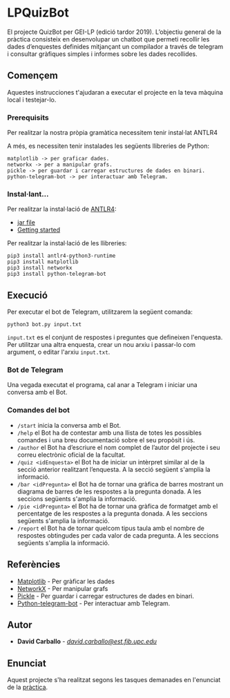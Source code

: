 # LPQuizBot

El projecte QuizBot per GEI-LP (edició tardor 2019). 
L’objectiu general de la pràctica consisteix en desenvolupar un chatbot que permeti recollir les dades d’enquestes definides mitjançant un compilador a través de telegram i consultar gràfiques simples i informes sobre les dades recollides.

## Començem

Aquestes instrucciones t'ajudaran a executar el projecte en la teva màquina local i testejar-lo.

### Prerequisits

Per realitzar la nostra pròpia gramàtica necessitem tenir instal·lat ANTLR4

A més, es necessiten tenir instalades les següents llibreries de Python:

```
matplotlib -> per graficar dades.
networkx -> per a manipular grafs.
pickle -> per guardar i carregar estructures de dades en binari.
python-telegram-bot -> per interactuar amb Telegram.
```

### Instal·lant...

Per realitzar la instal·lació de [ANTLR4](https://www.antlr.org//):

* [jar file](https://www.antlr.org/download/antlr-4.7.1-complete.jar)
* [Getting started](https://github.com/antlr/antlr4/blob/master/doc/getting-started.md)

Per realitzar la instal·lació de les llibreries:

```
pip3 install antlr4-python3-runtime
pip3 install matplotlib
pip3 install networkx
pip3 install python-telegram-bot
```

## Execució

Per executar el bot de Telegram, utilitzarem la següent comanda:

```
python3 bot.py input.txt
```
`input.txt` es el conjunt de respostes i preguntes que defineixen l'enquesta. Per utilitzar una altra enquesta, crear un nou arxiu i passar-lo com argument, o editar l'arxiu `input.txt`.

### Bot de Telegram

Una vegada executat el programa, cal anar a Telegram i iniciar una conversa amb el Bot.

### Comandes del bot

- `/start` inicia la conversa amb el Bot.
- `/help` el Bot ha de contestar amb una llista de totes les possibles comandes i
una breu documentació sobre el seu propòsit i ús.
- `/author` el Bot ha d’escriure el nom complet de l’autor del projecte i seu correu
electrònic oficial de la facultat.
- `/quiz <idEnquesta>` el Bot ha de iniciar un intèrpret similar al de la secció anterior realitzant
l’enquesta. A la secció següent s'amplia la informació.
- `/bar <idPregunta>` el Bot ha de tornar una gràfica de barres mostrant un diagrama de barres
de les respostes a la pregunta donada. A les seccions següents s'amplia la informació.
- `/pie <idPregunta>` el Bot ha de tornar una gràfica de formatget amb el percentatge de les respostes a la pregunta
donada. A les seccions següents s'amplia la informació.
- `/report` el Bot ha de tornar quelcom tipus taula amb el nombre de respostes obtingudes per cada valor de cada pregunta. A les seccions següents s'amplia la informació.

## Referències

* [Matplotlib](https://matplotlib.org/) - Per gràficar les dades
* [NetworkX](https://maven.apache.org/) - Per manipular grafs
* [Pickle](https://rometools.github.io/rome/) - Per guardar i carregar estructures de dades en binari.
* [Python-telegram-bot](https://python-telegram-bot.org/) - Per interactuar amb Telegram.

## Autor

* **David Carballo** - *david.carballo@est.fib.upc.edu*

## Enunciat

Aquest projecte s'ha realitzat segons les tasques demanades en l'enunciat de la [pràctica](https://gebakx.github.io/QuizBot/). 
